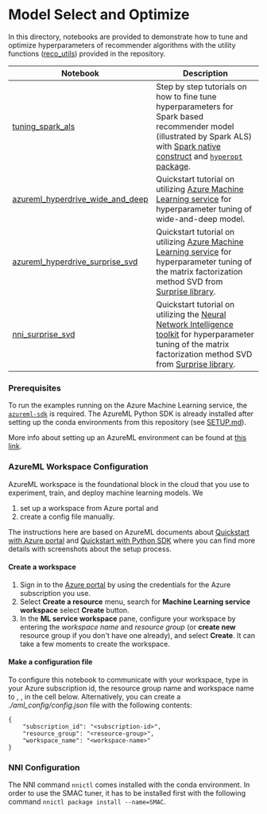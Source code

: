 # Model Select and Optimize

In this directory, notebooks are provided to demonstrate how to tune and optimize hyperparameters of recommender algorithms with the utility functions ([reco_utils](../../reco_utils)) provided in the repository. 

| Notebook | Description | 
| --- | --- | 
| [tuning_spark_als](tuning_spark_als.ipynb) | Step by step tutorials on how to fine tune hyperparameters for Spark based recommender model (illustrated by Spark ALS) with [Spark native construct](https://spark.apache.org/docs/2.3.1/ml-tuning.html) and [`hyperopt` package](http://hyperopt.github.io/hyperopt/).
| [azureml_hyperdrive_wide_and_deep](azureml_hyperdrive_wide_and_deep.ipynb) | Quickstart tutorial on utilizing [Azure Machine Learning service](https://azure.microsoft.com/en-us/services/machine-learning-service/) for hyperparameter tuning of wide-and-deep model.
| [azureml_hyperdrive_surprise_svd](azureml_hyperdrive_surprise_svd.ipynb) | Quickstart tutorial on utilizing [Azure Machine Learning service](https://azure.microsoft.com/en-us/services/machine-learning-service/) for hyperparameter tuning of the matrix factorization method SVD from [Surprise library](https://surprise.readthedocs.io/en/stable/).
| [nni_surprise_svd](nni_surprise_svd.ipynb) | Quickstart tutorial on utilizing the [Neural Network Intelligence toolkit](https://github.com/Microsoft/nni) for hyperparameter tuning of the matrix factorization method SVD from [Surprise library](https://surprise.readthedocs.io/en/stable/).

### Prerequisites
To run the examples running on the Azure Machine Learning service, the [`azureml-sdk`](https://pypi.org/project/azureml-sdk/) is required. The AzureML Python SDK is already installed after setting up the conda environments from this repository (see [SETUP.md](../../SETUP.md)). 

More info about setting up an AzureML environment can be found at [this link](https://docs.microsoft.com/en-us/azure/machine-learning/service/how-to-configure-environment).

### AzureML Workspace Configuration
AzureML workspace is the foundational block in the cloud that you use to experiment, train, and deploy machine learning models. We 
1. set up a workspace from Azure portal and 
2. create a config file manually. 

The instructions here are based on AzureML documents about [Quickstart with Azure portal](https://docs.microsoft.com/en-us/azure/machine-learning/service/quickstart-get-started) and [Quickstart with Python SDK](https://docs.microsoft.com/en-us/azure/machine-learning/service/quickstart-create-workspace-with-python) where you can find more details with screenshots about the setup process.
  
#### Create a workspace
1. Sign in to the [Azure portal](https://portal.azure.com) by using the credentials for the Azure subscription you use.
2. Select **Create a resource** menu, search for **Machine Learning service workspace** select **Create** button.
3. In the **ML service workspace** pane, configure your workspace by entering the *workspace name* and *resource group* (or **create new** resource group if you don't have one already), and select **Create**. It can take a few moments to create the workspace.
  
#### Make a configuration file
To configure this notebook to communicate with your workspace, type in your Azure subscription id, the resource group name and workspace name to <subscription-id>, <resource-group>, <workspace-name> in the cell below. Alternatively, you can create a *./aml_config/config.json* file with the following contents:
```
{
    "subscription_id": "<subscription-id>",
    "resource_group": "<resource-group>",
    "workspace_name": "<workspace-name>"
}
```

### NNI Configuration
The NNI command `nnictl` comes installed with the conda environment. 
In order to use the SMAC tuner, it has to be installed first with the following command 
`nnictl package install --name=SMAC`.
